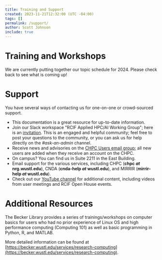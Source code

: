 ```yaml
---
title: Training and Support
created: 2023-11-21T12:32:00 (UTC -04:00)
tags: []
permalink: /support/
author: Scott Johnson
include: true
---
```


# Training and Workshops
We are currently putting together our topic schedule for 2024. Please check back to see what is coming up!

# Support
You have several ways of contacting us for one-on-one or crowd-sourced support.

* This documentation is a great resource for up-to-date information.
* Join our Slack workspace "RCIF Applied HPC/AI Working Group"; here is an [invitation](https://join.slack.com/t/mir-rcif/shared_invite/zt-2pj3dtsg1-8TatbKK0He4Ts2~vYl6xrw). This is an engaged and helpful community; feel free to post your questions to the community, or you can ask us for help directly on the _#ask-an-admin_ channel.
* Receive news and advisories on the [CHPC Users email group](https://gowustl.sharepoint.com/sites/chpc-users); all new users are added when they receive an account on the CHPC.
* On campus? You can find us in Suite 2211 in the East Building.
* Email support for the various services, including CHPC (__chpc _at_ nrg.wustl.edu__), CNDA (__cnda-help _at_ wustl.edu__), and MIRRIR (__mirrir-help _at_ wustl.edu__).
* Check out our [YouTube channel](https://www.youtube.com/@rcifwustl) for additional content, including videos from user meetings and RCIF Open House events.

# Additional Resources
The Becker Library provides a series of trainings/workshops on computer basics for users who had no prior experience of Linux OS and high performance computing (Computing 101) as well as basic programming in Python, R, and MATLAB.

More detailed information can be found at [https://becker.wustl.edu/services/research-computing](https://becker.wustl.edu/services/research-computing).
